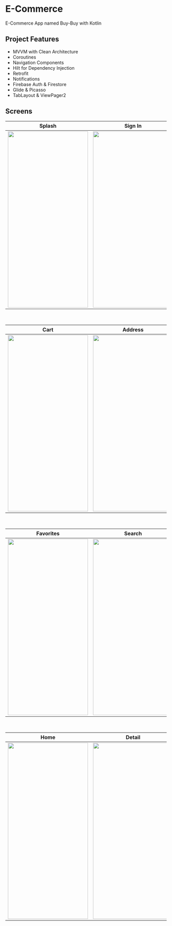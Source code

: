 # E-Commerce
E-Commerce App named Buy-Buy with Kotlin

## Project Features
 - MVVM with Clean Architecture
 - Coroutines
 - Navigation Components
 - Hilt for Dependency Injection
 - Retrofit
 - Notifications
 - Firebase Auth & Firestore
 - Glide & Picasso
 - TabLayout & ViewPager2

## Screens

| Splash | Sign In | Sign Up |
| ------ | ---- | ------ |
|<img src="https://github.com/meetOzan/E-Commerce/assets/99891928/9f63c237-a7f2-4306-90b6-4bb35b3f4671" width="250" height="550"/>|<img src="https://github.com/meetOzan/E-Commerce/assets/99891928/dd03f2ab-047a-4663-9144-fa273ff161f7" width="250" height="550"/>|<img src="https://github.com/meetOzan/E-Commerce/assets/99891928/07b5442a-8ada-48b9-8c3e-10b063b46a50" width="250" height="550"/>|

</br>

| Cart | Address | Payment |
| --- | ------- | ------- |
|<img src="https://github.com/meetOzan/E-Commerce/assets/99891928/ee7fe131-8450-467a-969f-e538144e7393" width="250" height="550"/>|<img src="https://github.com/meetOzan/E-Commerce/assets/99891928/6b5bef05-a9b9-4e7c-8ac4-42db95d72070" width="250" height="550"/>|<img src="https://github.com/meetOzan/E-Commerce/assets/99891928/8d58d111-cb23-43d1-bd4a-a2ca74fc86d5" width="250" height="550"/>|

</br>

| Favorites | Search | Profile |
| --------- | ------ | ------- |
|<img src="https://github.com/meetOzan/E-Commerce/assets/99891928/ae3e444d-40d5-4555-8aa6-ef66c7c6057f" width="250" height="550"/>|<img src="https://github.com/meetOzan/E-Commerce/assets/99891928/b5d40595-5432-4ba9-a325-b4f21f8d0407" width="250" height="550"/>|<img src="https://github.com/meetOzan/E-Commerce/assets/99891928/77a6721f-335d-4397-ac07-005d102453a5" width="250" height="550"/>|

</br>

| Home | Detail |
| --------- | ------- |
|<img src="https://github.com/meetOzan/E-Commerce/assets/99891928/cdd81779-b5aa-4e15-97ce-84f65764d717" width="250" height="550"/>|<img src="https://github.com/meetOzan/E-Commerce/assets/99891928/49dd9308-94b3-4788-b022-311d9195d8dd" width="250" height="550"/> |
